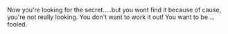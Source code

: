 Now you're looking for the secret.....but you wont find it because of cause, you're not really looking. You don't want to work it out! You want to be ... fooled.
